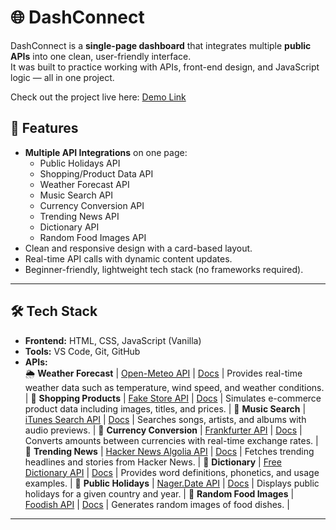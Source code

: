 # 🌐 DashConnect

DashConnect is a **single-page dashboard** that integrates multiple **public APIs** into one clean, user-friendly interface.  
It was built to practice working with APIs, front-end design, and JavaScript logic — all in one project.

Check out the project live here: [Demo Link](https://codepen.io/lasiakoppaka/pen/VYvOgXv) 

## 🚀 Features
- **Multiple API Integrations** on one page:
  - Public Holidays API
  - Shopping/Product Data API
  - Weather Forecast API
  - Music Search API
  - Currency Conversion API
  - Trending News API
  - Dictionary API
  - Random Food Images API
- Clean and responsive design with a card-based layout.
- Real-time API calls with dynamic content updates.
- Beginner-friendly, lightweight tech stack (no frameworks required).

---

## 🛠️ Tech Stack
- **Frontend:** HTML, CSS, JavaScript (Vanilla)
- **Tools:** VS Code, Git, GitHub
- **APIs:**  
 🌦️ **Weather Forecast** | [Open-Meteo API](https://open-meteo.com/en/docs) | [Docs](https://open-meteo.com/en/docs) | Provides real-time weather data such as temperature, wind speed, and weather conditions. |
 🛒 **Shopping Products** | [Fake Store API](https://fakestoreapi.com/) | [Docs](https://fakestoreapi.com/) | Simulates e-commerce product data including images, titles, and prices. |
 🎵 **Music Search** | [iTunes Search API](https://developer.apple.com/library/archive/documentation/AudioVideo/Conceptual/iTuneSearchAPI/) | [Docs](https://developer.apple.com/library/archive/documentation/AudioVideo/Conceptual/iTuneSearchAPI/) | Searches songs, artists, and albums with audio previews. |
 💱 **Currency Conversion** | [Frankfurter API](https://www.frankfurter.app/docs/) | [Docs](https://www.frankfurter.app/docs/) | Converts amounts between currencies with real-time exchange rates. |
 📰 **Trending News** | [Hacker News Algolia API](https://hn.algolia.com/api) | [Docs](https://hn.algolia.com/api) | Fetches trending headlines and stories from Hacker News. |
 📘 **Dictionary** | [Free Dictionary API](https://dictionaryapi.dev/) | [Docs](https://dictionaryapi.dev/) | Provides word definitions, phonetics, and usage examples. |
 📅 **Public Holidays** | [Nager.Date API](https://date.nager.at/) | [Docs](https://date.nager.at/swagger/index.html) | Displays public holidays for a given country and year. |
 🍔 **Random Food Images** | [Foodish API](https://github.com/sudhanshu-15/foodish-api) | [Docs](https://github.com/sudhanshu-15/foodish-api) | Generates random images of food dishes. |

---
